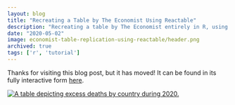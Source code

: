 ```yaml
---
layout: blog
title: "Recreating a Table by The Economist Using Reactable"
description: "Recreating a table by The Economist entirely in R, using <code>reactable</code>"
date: "2020-05-02"
image: economist-table-replication-using-reactable/header.png
archived: true
tags: ['r', 'tutorial']
---
```


<script>
  import Image from "../../lib/global/Image.svelte"
  import Info from "../../lib/global/Info.svelte"
</script>

Thanks for visiting this blog post, but it has moved! It can be found in its fully interactive form [here](https://connorrothschild.github.io/v2/post/economist-table-replication-using-reactable/).

[<Image alt="A table depicting excess deaths by country during 2020." src="/images/post/economist-table-replication-using-reactable/featured.png" ></Image>](https://connorrothschild.github.io/v2/post/economist-table-replication-using-reactable/)
